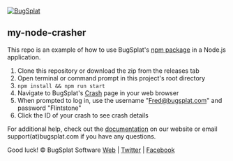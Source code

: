 [![BugSplat](https://s3.amazonaws.com/bugsplat-public/npm/header.png)](https://www.bugsplat.com)
## my-node-crasher
This repo is an example of how to use BugSplat's [npm package](https://www.npmjs.com/package/bugsplat) in a Node.js application.
1. Clone this repository or download the zip from the releases tab
2. Open terminal or command prompt in this project's root directory
3. ```npm install && npm run start```
4. Navigate to BugSplat's [Crash](https://app.bugsplat.com/v2/crashes) page in your web browser
5. When prompted to log in, use the username "Fred@bugsplat.com" and password "Flintstone"
6. Click the ID of your crash to see crash details

For additional help, check out the [documentation](http://www.bugsplat.com/documents/) on our website or email support(at)bugsplat.com if you have any questions.

Good luck!
© BugSplat Software
[Web](https://www.bugsplat.com) | [Twitter](https://twitter.com/BugSplatCo) | [Facebook](https://www.facebook.com/bugsplatsoftware/)